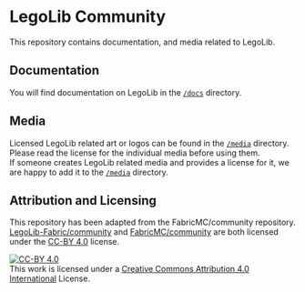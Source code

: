 # LegoLib Community  
This repository contains documentation, and media related to LegoLib.  

## Documentation  
You will find documentation on LegoLib in the [`/docs`](https://github.com/LegoLib-Fabric/community/tree/main/docs) directory.  

## Media  
Licensed LegoLib related art or logos can be found in the [`/media`](https://github.com/LegoLib-Fabric/community/tree/main/media) directory.  
Please read the license for the individual media before using them.  
If someone creates LegoLib related media and provides a license for it, we are happy to add it to the [`/media`](https://github.com/LegoLib-Fabric/community/tree/main/media) directory.  

## Attribution and Licensing  
This repository has been adapted from the FabricMC/community repository.  
[LegoLib-Fabric/community](https://github.com/LegoLib-Fabric/community) and [FabricMC/community](https://github.com/FabricMC/community) are both licensed under the [CC-BY 4.0](https://creativecommons.org/licenses/by/4.0/) license.  

[![CC-BY 4.0](https://i.creativecommons.org/l/by/4.0/80x15.png)](http://creativecommons.org/licenses/by/4.0/)  
This work is licensed under a [Creative Commons Attribution 4.0 International](http://creativecommons.org/licenses/by/4.0/) License.
